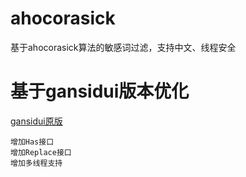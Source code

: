 # ahocorasick
基于ahocorasick算法的敏感词过滤，支持中文、线程安全

# 基于gansidui版本优化
[gansidui原版](https://github.com/gansidui/ahocorasick)
```
增加Has接口
增加Replace接口
增加多线程支持
```
